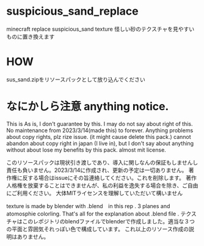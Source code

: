 # suspicious_sand_replace
minecraft replace suspicious_sand texture
怪しい砂のテクスチャを見やすいものに置き換えます
# HOW
sus_sand.zipをリソースパックとして放り込んでください
# なにかしら注意 anything notice.
This is As is, I don't guarantee by this. I may do not say about right of this. No maintenance from 2023/3/14(made this) to forever.
Anything problems about copy rights, plz rize issue. (it might cause delete this pack.)
cannot abandon about copy right in japan (I live in), but I don't say about anything without about lose my benefits by this pack.
almost mit license.

このリソースパックは現状引き渡しであり、導入に関しなんの保証もしませんし責任も負いません。2023/3/14に作成され、更新の予定は一切ありません。
著作権に反する場合はissueにその旨連絡してください。これを削除します。
著作人格権を放棄することはできませんが、私の利益を逸失する場合を除き、ご自由にご利用ください。
大体MITライセンスを理解していただいて構いません

texture is made by blender with .blend　in this rep . 3 planes and atomosphie colorling. That's all for the explanation about .blend file .
テクスチャはこのレポジトリのblendファイルでblenderで作成しました。適当な３つの平面と雰囲気それっぽい色で構成しています。
これ以上のリソース作成の説明はありません。
